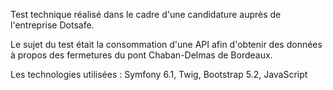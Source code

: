 Test technique réalisé dans le cadre d'une candidature auprès de l'entreprise Dotsafe.

Le sujet du test était la consommation d'une API afin d'obtenir des données à propos des fermetures du pont Chaban-Delmas de Bordeaux. 

Les technologies utilisées : Symfony 6.1, Twig, Bootstrap 5.2, JavaScript
